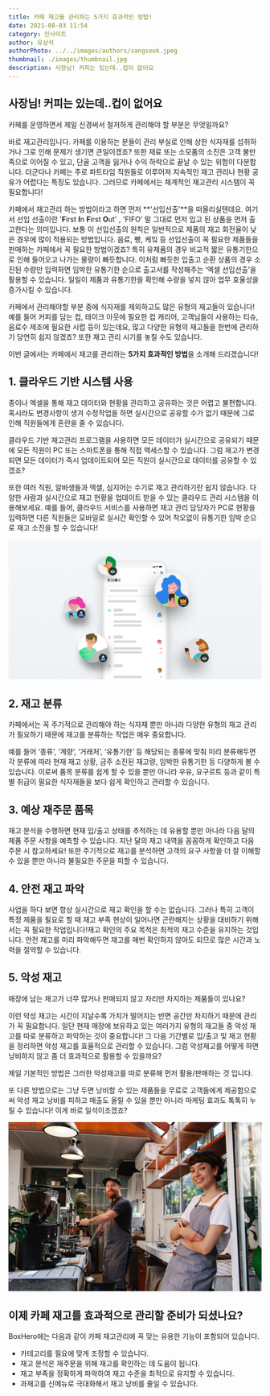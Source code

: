 ```yaml
---
title: 카페 재고를 관리하는 5가지 효과적인 방법!
date: 2021-08-03 11:54
category: 인사이트
author: 유상석
authorPhoto: ../../images/authors/sangseok.jpeg
thumbnail: ./images/thumbnail.jpg
description: 사장님! 커피는 있는데..컵이 없어요
---
```


## 사장님! 커피는 있는데..컵이 없어요

카페를 운영하면서 제일 신경써서 철저하게 관리해야 할 부분은 무엇일까요?

바로 재고관리입니다. 카페를 이용하는 분들이 관리 부실로 인해 상한 식자재를 섭취하거나 그로 인해 문제가 생기면 큰일이겠죠? 또한 재료 또는 소모품의 소진은 고객 불만족으로 이어질 수 있고, 단골 고객을 잃거나 수익 하락으로 끝날 수 있는 위험이 다분합니다. 더군다나 카페는 주로 파트타임 직원들로 이루어져 지속적인 재고 관리나 현황 공유가 어렵다는 특징도 있습니다. 그러므로 카페에서는 체계적인 재고관리 시스템이 꼭 필요합니다!

카페에서 재고관리 하는 방법이라고 하면 먼저 **'선입선출'**을 떠올리실텐데요. 여기서 선입 선출이란 '**F**irst **I**n **F**irst **O**ut' , 'FIFO' 말 그대로 먼저 입고 된 상품을 먼저 출고한다는 의미입니다. 보통 이 선입선출의 원칙은 일반적으로 제품의 재고 회전율이 낮은 경우에 많이 적용되는 방법입니다. 음료, 빵, 케잌 등 선입선출이 꼭 필요한 제품들을 판매하는 카페에서 꼭 필요한 방법이겠죠? 특히 유제품의 경우 비교적 짧은 유통기한으로 인해 들어오고 나가는 물량이 빠듯합니다. 이처럼 빠듯한 입출고 순환 상품의 경우 소진된 수량만 입력하면 임박한 유통기한 순으로 출고서를 작성해주는 ‘엑셀 선입선출’을 활용할 수 있습니다. 일일이 제품과 유통기한을 확인해 수량을 넣지 않아 업무 효율성을 증가시킬 수 있습니다.

카페에서 관리해야할 부분 중에 식자재를 제외하고도 많은 유형의 재고들이 있습니다! 예를 들어 커피를 담는 컵, 테이크 아웃에 필요한 컵 캐리어, 고객님들이 사용하는 티슈, 음료수 제조에 필요한 시럽 등이 있는데요, 많고 다양한 유형의 재고들을 한번에 관리하기 당연히 쉽지 않겠죠? 또한 재고 관리 시기를 놓칠 수도 있습니다.

이번 글에서는 카페에서 재고를 관리하는 **5가지 효과적인 방법**을 소개해 드리겠습니다!

## 1. 클라우드 기반 시스템 사용

종이나 엑셀을 통해 재고 데이터와 현황을 관리하고 공유하는 것은 어렵고 불편합니다. 혹시라도 변경사항이 생겨 수정작업을 하면 실시간으로 공유할 수가 없기 때문에 그로 인해 직원들에게 혼란을 줄 수 있습니다.

클라우드 기반 재고관리 프로그램을 사용하면 모든 데이터가 실시간으로 공유되기 때문에 모든 직원이 PC 또는 스마트폰을 통해 직접 액세스할 수 있습니다. 그럼 재고가 변경되면 모든 데이터가 즉시 업데이트되어 모든 직원이 실시간으로 데이터를 공유할 수 있겠죠?

또한 여러 직원, 알바생들과 엑셀, 심지어는 수기로 재고 관리하기란 쉽지 않습니다. 다양한 사람과 실시간으로 재고 현황을 업데이트 받을 수 있는 클라우드 관리 시스템을 이용해보세요. 예를 들어, 클라우드 서비스를 사용하면 재고 관리 담당자가 PC로 현황을 입력하면 다른 직원들은 모바일로 실시간 확인할 수 있어 착오없이 유통기한 임박 순으로 재고 소진을 할 수 있습니다!

![클라우드 기반 재고관리 서비스 - 박스히어로](./images/1.png)

## 2. 재고 분류

카페에서는 꼭 주기적으로 관리해야 하는 식자재 뿐만 아니라 다양한 유형의 재고 관리가 필요하기 때문에 재고를 분류하는 작업은 매우 중요합니다.

예를 들어 ‘종류’, ‘계량’, ‘거래처’, ‘유통기한’ 등 해당되는 종류에 맞춰 미리 분류해두면 각 분류에 따라 현재 재고 상황, 금주 소진된 재고량, 임박한 유통기한 등 다양하게 볼 수 있습니다. 이로써 품목 분류를 쉽게 할 수 있을 뿐만 아니라 우유, 요구르트 등과 같이 특별 취급이 필요한 식자재들을 보다 쉽게 확인하고 관리할 수 있습니다.

## 3. 예상 재주문 품목

재고 분석을 수행하면 현재 입/출고 상태를 추적하는 데 유용할 뿐만 아니라 다음 달의 제품 주문 사항을 예측할 수 있습니다. 지난 달의 재고 내역을 꼼꼼하게 확인하고 다음 주문 시 참고하세요! 또한 주기적으로 재고를 분석하면 고객의 요구 사항을 더 잘 이해할 수 있을 뿐만 아니라 불필요한 주문을 피할 수 있습니다.

## 4. 안전 재고 파악

사업을 하다 보면 항상 실시간으로 재고 확인을 할 수는 없습니다. 그러나 특히 고객이 특정 제품을 필요로 할 때 재고 부족 현상이 일어나면 곤란해지는 상황을 대비하기 위해서는 꼭 필요한 작업입니다!재고 확인의 주요 목적은 최적의 재고 수준을 유지하는 것입니다. 안전 재고를 미리 파악해두면 재고를 매번 확인하지 않아도 되므로 많은 시간과 노력을 절약할 수 있습니다.

## 5. 악성 재고

매장에 남는 재고가 너무 많거나 판매되지 않고 자리만 차지하는 제품들이 있나요?

이런 악성 재고는 시간이 지날수록 가치가 떨어지는 반면 공간만 차지하기 때문에 관리가 꼭 필요합니다. 일단 현재 매장에 보유하고 있는 여러가지 유형의 재고들 중 악성 재고를 따로 분류하고 파악하는 것이 중요합니다! 그 다음 기간별로 입/출고 및 재고 현황을 정리하면 악성 재고를 효율적으로 관리할 수 있습니다. 그럼 악성재고를 어떻게 하면 낭비하지 않고 좀 더 효과적으로 활용할 수 있을까요?

제일 기본적인 방법은 그러한 악성재고를 따로 분류해 먼저 활용/판매하는 것 입니다.

또 다른 방법으로는 그냥 두면 낭비할 수 있는 제품들을 무료로 고객들에게 제공함으로써 악성 재고 낭비를 피하고 매출도 올릴 수 있을 뿐만 아니라 마케팅 효과도 톡톡히 누릴 수 있습니다! 이게 바로 일석이조겠죠?

![일석이조라구!](./images/2.jpg)

## 이제 카페 재고를 효과적으로 관리할 준비가 되셨나요?

BoxHero에는 다음과 같이 카페 재고관리에 꼭 맞는 유용한 기능이 포함되어 있습니다.

- 카테고리를 필요에 맞게 조정할 수 있습니다.
- 재고 분석은 재주문을 위해 재고를 확인하는 데 도움이 됩니다.
- 재고 부족을 정확하게 파악하여 재고 수준을 최적으로 유지할 수 있습니다.
- 과재고를 신메뉴로 극대화해서 재고 낭비를 줄일 수 있습니다.
